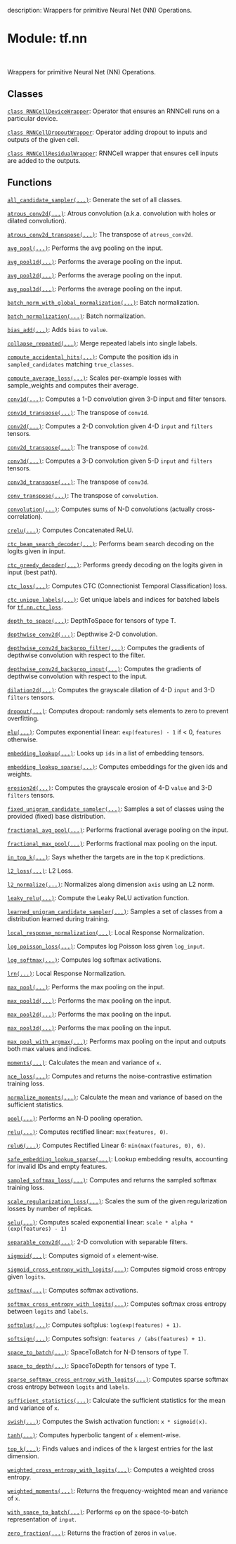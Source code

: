 description: Wrappers for primitive Neural Net (NN) Operations.

<div itemscope itemtype="http://developers.google.com/ReferenceObject">
<meta itemprop="name" content="tf.nn" />
<meta itemprop="path" content="Stable" />
</div>

# Module: tf.nn

<!-- Insert buttons and diff -->

<table class="tfo-notebook-buttons tfo-api nocontent" align="left">

</table>



Wrappers for primitive Neural Net (NN) Operations.



## Classes

[`class RNNCellDeviceWrapper`](../tf/nn/RNNCellDeviceWrapper.md): Operator that ensures an RNNCell runs on a particular device.

[`class RNNCellDropoutWrapper`](../tf/nn/RNNCellDropoutWrapper.md): Operator adding dropout to inputs and outputs of the given cell.

[`class RNNCellResidualWrapper`](../tf/nn/RNNCellResidualWrapper.md): RNNCell wrapper that ensures cell inputs are added to the outputs.

## Functions

[`all_candidate_sampler(...)`](../tf/random/all_candidate_sampler.md): Generate the set of all classes.

[`atrous_conv2d(...)`](../tf/nn/atrous_conv2d.md): Atrous convolution (a.k.a. convolution with holes or dilated convolution).

[`atrous_conv2d_transpose(...)`](../tf/nn/atrous_conv2d_transpose.md): The transpose of `atrous_conv2d`.

[`avg_pool(...)`](../tf/nn/avg_pool.md): Performs the avg pooling on the input.

[`avg_pool1d(...)`](../tf/nn/avg_pool1d.md): Performs the average pooling on the input.

[`avg_pool2d(...)`](../tf/nn/avg_pool2d.md): Performs the average pooling on the input.

[`avg_pool3d(...)`](../tf/nn/avg_pool3d.md): Performs the average pooling on the input.

[`batch_norm_with_global_normalization(...)`](../tf/nn/batch_norm_with_global_normalization.md): Batch normalization.

[`batch_normalization(...)`](../tf/nn/batch_normalization.md): Batch normalization.

[`bias_add(...)`](../tf/nn/bias_add.md): Adds `bias` to `value`.

[`collapse_repeated(...)`](../tf/nn/collapse_repeated.md): Merge repeated labels into single labels.

[`compute_accidental_hits(...)`](../tf/nn/compute_accidental_hits.md): Compute the position ids in `sampled_candidates` matching `true_classes`.

[`compute_average_loss(...)`](../tf/nn/compute_average_loss.md): Scales per-example losses with sample_weights and computes their average.

[`conv1d(...)`](../tf/nn/conv1d.md): Computes a 1-D convolution given 3-D input and filter tensors.

[`conv1d_transpose(...)`](../tf/nn/conv1d_transpose.md): The transpose of `conv1d`.

[`conv2d(...)`](../tf/nn/conv2d.md): Computes a 2-D convolution given 4-D `input` and `filters` tensors.

[`conv2d_transpose(...)`](../tf/nn/conv2d_transpose.md): The transpose of `conv2d`.

[`conv3d(...)`](../tf/nn/conv3d.md): Computes a 3-D convolution given 5-D `input` and `filters` tensors.

[`conv3d_transpose(...)`](../tf/nn/conv3d_transpose.md): The transpose of `conv3d`.

[`conv_transpose(...)`](../tf/nn/conv_transpose.md): The transpose of `convolution`.

[`convolution(...)`](../tf/nn/convolution.md): Computes sums of N-D convolutions (actually cross-correlation).

[`crelu(...)`](../tf/nn/crelu.md): Computes Concatenated ReLU.

[`ctc_beam_search_decoder(...)`](../tf/nn/ctc_beam_search_decoder.md): Performs beam search decoding on the logits given in input.

[`ctc_greedy_decoder(...)`](../tf/nn/ctc_greedy_decoder.md): Performs greedy decoding on the logits given in input (best path).

[`ctc_loss(...)`](../tf/nn/ctc_loss.md): Computes CTC (Connectionist Temporal Classification) loss.

[`ctc_unique_labels(...)`](../tf/nn/ctc_unique_labels.md): Get unique labels and indices for batched labels for <a href="../tf/nn/ctc_loss.md"><code>tf.nn.ctc_loss</code></a>.

[`depth_to_space(...)`](../tf/nn/depth_to_space.md): DepthToSpace for tensors of type T.

[`depthwise_conv2d(...)`](../tf/nn/depthwise_conv2d.md): Depthwise 2-D convolution.

[`depthwise_conv2d_backprop_filter(...)`](../tf/nn/depthwise_conv2d_backprop_filter.md): Computes the gradients of depthwise convolution with respect to the filter.

[`depthwise_conv2d_backprop_input(...)`](../tf/nn/depthwise_conv2d_backprop_input.md): Computes the gradients of depthwise convolution with respect to the input.

[`dilation2d(...)`](../tf/nn/dilation2d.md): Computes the grayscale dilation of 4-D `input` and 3-D `filters` tensors.

[`dropout(...)`](../tf/nn/dropout.md): Computes dropout: randomly sets elements to zero to prevent overfitting.

[`elu(...)`](../tf/nn/elu.md): Computes exponential linear: `exp(features) - 1` if < 0, `features` otherwise.

[`embedding_lookup(...)`](../tf/nn/embedding_lookup.md): Looks up `ids` in a list of embedding tensors.

[`embedding_lookup_sparse(...)`](../tf/nn/embedding_lookup_sparse.md): Computes embeddings for the given ids and weights.

[`erosion2d(...)`](../tf/nn/erosion2d.md): Computes the grayscale erosion of 4-D `value` and 3-D `filters` tensors.

[`fixed_unigram_candidate_sampler(...)`](../tf/random/fixed_unigram_candidate_sampler.md): Samples a set of classes using the provided (fixed) base distribution.

[`fractional_avg_pool(...)`](../tf/nn/fractional_avg_pool.md): Performs fractional average pooling on the input.

[`fractional_max_pool(...)`](../tf/nn/fractional_max_pool.md): Performs fractional max pooling on the input.

[`in_top_k(...)`](../tf/math/in_top_k.md): Says whether the targets are in the top `K` predictions.

[`l2_loss(...)`](../tf/nn/l2_loss.md): L2 Loss.

[`l2_normalize(...)`](../tf/math/l2_normalize.md): Normalizes along dimension `axis` using an L2 norm.

[`leaky_relu(...)`](../tf/nn/leaky_relu.md): Compute the Leaky ReLU activation function.

[`learned_unigram_candidate_sampler(...)`](../tf/random/learned_unigram_candidate_sampler.md): Samples a set of classes from a distribution learned during training.

[`local_response_normalization(...)`](../tf/nn/local_response_normalization.md): Local Response Normalization.

[`log_poisson_loss(...)`](../tf/nn/log_poisson_loss.md): Computes log Poisson loss given `log_input`.

[`log_softmax(...)`](../tf/nn/log_softmax.md): Computes log softmax activations.

[`lrn(...)`](../tf/nn/local_response_normalization.md): Local Response Normalization.

[`max_pool(...)`](../tf/nn/max_pool.md): Performs the max pooling on the input.

[`max_pool1d(...)`](../tf/nn/max_pool1d.md): Performs the max pooling on the input.

[`max_pool2d(...)`](../tf/nn/max_pool2d.md): Performs the max pooling on the input.

[`max_pool3d(...)`](../tf/nn/max_pool3d.md): Performs the max pooling on the input.

[`max_pool_with_argmax(...)`](../tf/nn/max_pool_with_argmax.md): Performs max pooling on the input and outputs both max values and indices.

[`moments(...)`](../tf/nn/moments.md): Calculates the mean and variance of `x`.

[`nce_loss(...)`](../tf/nn/nce_loss.md): Computes and returns the noise-contrastive estimation training loss.

[`normalize_moments(...)`](../tf/nn/normalize_moments.md): Calculate the mean and variance of based on the sufficient statistics.

[`pool(...)`](../tf/nn/pool.md): Performs an N-D pooling operation.

[`relu(...)`](../tf/nn/relu.md): Computes rectified linear: `max(features, 0)`.

[`relu6(...)`](../tf/nn/relu6.md): Computes Rectified Linear 6: `min(max(features, 0), 6)`.

[`safe_embedding_lookup_sparse(...)`](../tf/nn/safe_embedding_lookup_sparse.md): Lookup embedding results, accounting for invalid IDs and empty features.

[`sampled_softmax_loss(...)`](../tf/nn/sampled_softmax_loss.md): Computes and returns the sampled softmax training loss.

[`scale_regularization_loss(...)`](../tf/nn/scale_regularization_loss.md): Scales the sum of the given regularization losses by number of replicas.

[`selu(...)`](../tf/nn/selu.md): Computes scaled exponential linear: `scale * alpha * (exp(features) - 1)`

[`separable_conv2d(...)`](../tf/nn/separable_conv2d.md): 2-D convolution with separable filters.

[`sigmoid(...)`](../tf/math/sigmoid.md): Computes sigmoid of `x` element-wise.

[`sigmoid_cross_entropy_with_logits(...)`](../tf/nn/sigmoid_cross_entropy_with_logits.md): Computes sigmoid cross entropy given `logits`.

[`softmax(...)`](../tf/nn/softmax.md): Computes softmax activations.

[`softmax_cross_entropy_with_logits(...)`](../tf/nn/softmax_cross_entropy_with_logits.md): Computes softmax cross entropy between `logits` and `labels`.

[`softplus(...)`](../tf/math/softplus.md): Computes softplus: `log(exp(features) + 1)`.

[`softsign(...)`](../tf/nn/softsign.md): Computes softsign: `features / (abs(features) + 1)`.

[`space_to_batch(...)`](../tf/space_to_batch.md): SpaceToBatch for N-D tensors of type T.

[`space_to_depth(...)`](../tf/nn/space_to_depth.md): SpaceToDepth for tensors of type T.

[`sparse_softmax_cross_entropy_with_logits(...)`](../tf/nn/sparse_softmax_cross_entropy_with_logits.md): Computes sparse softmax cross entropy between `logits` and `labels`.

[`sufficient_statistics(...)`](../tf/nn/sufficient_statistics.md): Calculate the sufficient statistics for the mean and variance of `x`.

[`swish(...)`](../tf/nn/swish.md): Computes the Swish activation function: `x * sigmoid(x)`.

[`tanh(...)`](../tf/math/tanh.md): Computes hyperbolic tangent of `x` element-wise.

[`top_k(...)`](../tf/math/top_k.md): Finds values and indices of the `k` largest entries for the last dimension.

[`weighted_cross_entropy_with_logits(...)`](../tf/nn/weighted_cross_entropy_with_logits.md): Computes a weighted cross entropy.

[`weighted_moments(...)`](../tf/nn/weighted_moments.md): Returns the frequency-weighted mean and variance of `x`.

[`with_space_to_batch(...)`](../tf/nn/with_space_to_batch.md): Performs `op` on the space-to-batch representation of `input`.

[`zero_fraction(...)`](../tf/math/zero_fraction.md): Returns the fraction of zeros in `value`.

